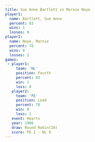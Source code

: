 ```yaml
---
title: Sue Anne Bartlett vs Marnie Noye
player1:                  
  name: Bartlett, Sue Anne
  percent: 83             
  wins: 1                 
  losses: 0               
player2:                  
  name: Noye, Marnie      
  percent: 78             
  wins: 0                 
  losses: 1               
games:
 - player1:          
     team: 'NL'      
     position: Fourth
     percent: 83     
     win: 1          
     loss: 0         
   player2:        
     team: 'PE'    
     position: Lead
     percent: 78   
     win: 0        
     loss: 1       
   event: Hearts        
   year: 1986           
   draw: Round Robin(10)
   score: PE 2 - NL 9   
---
```

